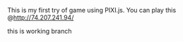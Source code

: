 This is  my first try of game using PIXI.js.
You can play this @http://74.207.241.94/

this is working branch